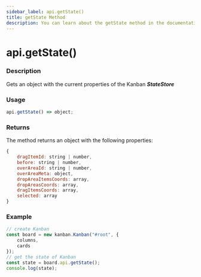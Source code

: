 ```yaml
---
sidebar_label: api.getState()
title: getState Method
description: You can learn about the getState method in the documentation of the DHTMLX JavaScript Kanban library. Browse developer guides and API reference, try out code examples and live demos, and download a free 30-day evaluation version of DHTMLX Kanban.
---
```


# api.getState()

### Description

Gets an object with the current properties of the Kanban ***StateStore***

### Usage

```js
api.getState() => object;
```

### Returns

The method returns an object with the following properties:

```js
{
	dragItemId: string | number,
	before: string | number,
	overAreaId: string | number,
	overAreaMeta: object,
	dropAreaItemsCoords: array,
	dropAreasCoords: array,
	dragItemsCoords: array,
	selected: array
}
```  

### Example

```jsx {7}
// create Kanban
const board = new kanban.Kanban("#root", {
	columns,
	cards
});
// get the state of Kanban
const state = board.api.getState();
console.log(state);
```
